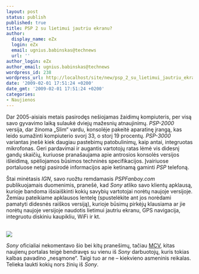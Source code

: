 ```yaml
---
layout: post
status: publish
published: true
title: PSP 2 su lietimui jautriu ekranu?
author:
  display_name: eZx
  login: eZx
  email: ugnius.babinskas@technews
  url: ''
author_login: eZx
author_email: ugnius.babinskas@technews
wordpress_id: 238
wordpress_url: http://localhost/site/new/psp_2_su_lietimui_jautriu_ekranu_/
date: '2009-02-01 17:51:24 +0200'
date_gmt: '2009-02-01 17:51:24 +0200'
categories:
- Naujienos
---
```

<p>Dar 2005-aisiais metais pasirodęs nešiojamas žaidimų kompiuteris, per visą savo gyvavimo laiką sulaukė dviejų mažesnių atnaujinimų. <i>PSP-2000</i> versija, dar žinoma „Slim“ vardu, konsolėje pakeitė aparatinę įrangą, kas leido sumažinti kompiuterio svorį 33, o storį 19 procentų. <i>PSP-3000</i> variantas įnešė kiek daugiau pastebimų patobulinimų, kaip antai, integruotas mikrofonas. Geri pardavimai ir augantis vartotojų ratas lėmė vis didesnį gandų skaičių, kuriuose pranašaujama apie antrosios konsolės versijos išleidimą, spėliojamos būsimos techninės specifikacijos. Įvairiuose portaluose netgi pasirodė informacijos apie ketinamą gaminti <i>PSP</i> telefoną. </p>
<p>Štai minėtasis <i>IGN</i>, savo ruožtu remdamasis <i>PSPFanboy.com</i> publikuojamais duomenimis, pranešė, kad <i>Sony</i> atliko savo klientų apklausą, kurioje bandoma išsiaiškinti kokių savybių vartotojai norėtų naujoje versijoje. Žemiau pateikiame apklausos lentelę (spustelėkite ant jos norėdami pamatyti didesnės raiškos versiją), kurioje būsimų pirkėjų klausiama ar jie norėtų naujoje versijoje naudotis lietimui jautriu ekranu, GPS navigacija, integruotu diskiniu kaupikliu, WiFi ir kt. </p>
<p><a class="ns" href="http://ezx.technews.lt/images/Tables/psp_2_costumers_poll_large.jpg"><br /><img src="http://ezx.technews.lt/images/Tables/psp_2_costumers_poll_small.jpg" /><br /></a></p>
<p><i>Sony</i> oficialiai nekomentavo šio bei kitų pranešimų, tačiau <a class="ns" href="http://www.mcvuk.com/news/33063/PSP-2-rumours-are-nonsense">MCV</a>, kitas naujienų portalas teigė bendravęs su vienu iš <i>Sony</i> darbuotojų, kuris tokias kalbas pavadino „nesąmone“. Taigi tuo ar ne – kiekvieno asmeninis reikalas. Telieka laukti kokių nors žinių iš <i>Sony</i>.</p>
